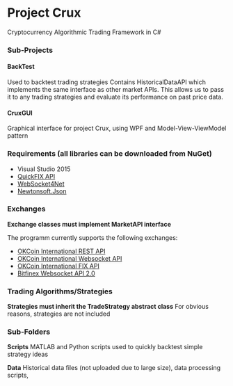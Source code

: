 # Project Crux
Cryptocurrency Algorithmic Trading Framework in C#

### Sub-Projects

#### BackTest
Used to backtest trading strategies
Contains HistoricalDataAPI which implements the same interface as other market APIs. This allows us to pass it to any trading strategies and evaluate its performance on past price data.

#### CruxGUI
Graphical interface for project Crux, using WPF and Model-View-ViewModel pattern

### Requirements (all libraries can be downloaded from NuGet)
- Visual Studio 2015
- [QuickFIX API](http://quickfixn.org/)
- [WebSocket4Net](http://websocket4net.codeplex.com/)
- [Newtonsoft.Json](http://www.newtonsoft.com/json)

### Exchanges
__Exchange classes must implement MarketAPI interface__

The programm currently supports the following exchanges:
- [OKCoin International REST API](https://www.okcoin.com/rest_getStarted.html)
- [OKCoin International Websocket API](https://www.okcoin.com/ws_getStarted.html)
- [OKCoin International FIX API](https://www.okcoin.com/about/fix_getStarted.html)
- [Bitfinex Websocket API 2.0](https://bitfinex.readme.io/v2/docs/ws-general)

### Trading Algorithms/Strategies
__Strategies must inherit the TradeStrategy abstract class__
For obvious reasons, strategies are not included

### Sub-Folders
__Scripts__
MATLAB and Python scripts used to quickly backtest simple strategy ideas

__Data__
Historical data files (not uploaded due to large size), data processing scripts, 
